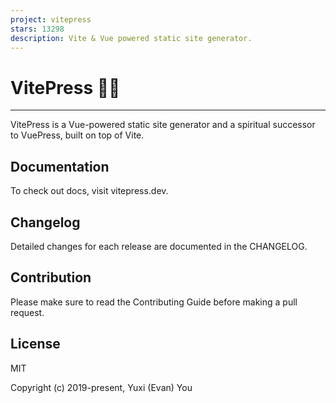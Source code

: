 ```yaml
---
project: vitepress
stars: 13298
description: Vite & Vue powered static site generator.
---
```


VitePress 📝💨
==============

* * *

VitePress is a Vue-powered static site generator and a spiritual successor to VuePress, built on top of Vite.

Documentation
-------------

To check out docs, visit vitepress.dev.

Changelog
---------

Detailed changes for each release are documented in the CHANGELOG.

Contribution
------------

Please make sure to read the Contributing Guide before making a pull request.

License
-------

MIT

Copyright (c) 2019-present, Yuxi (Evan) You
